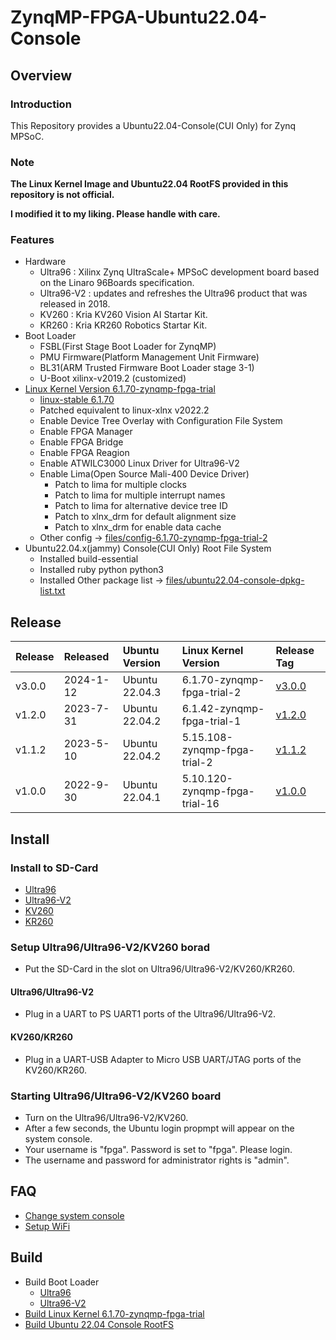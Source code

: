 ZynqMP-FPGA-Ubuntu22.04-Console
====================================================================================

Overview
------------------------------------------------------------------------------------

### Introduction

This Repository provides a Ubuntu22.04-Console(CUI Only) for Zynq MPSoC.

### Note

**The Linux Kernel Image and Ubuntu22.04 RootFS provided in this repository is not official.**

**I modified it to my liking. Please handle with care.**


### Features

* Hardware
  + Ultra96    : Xilinx Zynq UltraScale+ MPSoC development board based on the Linaro 96Boards specification. 
  + Ultra96-V2 : updates and refreshes the Ultra96 product that was released in 2018.
  + KV260      : Kria KV260 Vision AI Startar Kit.
  + KR260      : Kria KR260 Robotics  Startar Kit.
* Boot Loader
  + FSBL(First Stage Boot Loader for ZynqMP)
  + PMU Firmware(Platform Management Unit Firmware)
  + BL31(ARM Trusted Firmware Boot Loader stage 3-1)
  + U-Boot xilinx-v2019.2 (customized)
* [Linux Kernel Version 6.1.70-zynqmp-fpga-trial](https://github.com/ikwzm/ZynqMP-FPGA-Linux-Kernel-6.1/tree/6.1.70-zynqmp-fpga-trial-2)
  + [linux-stable 6.1.70](https://git.kernel.org/pub/scm/linux/kernel/git/stable/linux.git//tag/?h=v6.1.70)
  + Patched equivalent to linux-xlnx v2022.2
  + Enable Device Tree Overlay with Configuration File System
  + Enable FPGA Manager
  + Enable FPGA Bridge
  + Enable FPGA Reagion
  + Enable ATWILC3000 Linux Driver for Ultra96-V2
  + Enable Lima(Open Source Mali-400 Device Driver)
    - Patch to lima for multiple clocks
    - Patch to lima for multiple interrupt names
    - Patch to lima for alternative device tree ID
    - Patch to xlnx_drm for default alignment size
    - Patch to xlnx_drm for enable data cache
  + Other config -> [files/config-6.1.70-zynqmp-fpga-trial-2](files/config-6.1.70-zynqmp-fpga-trial-2)
* Ubuntu22.04.x(jammy) Console(CUI Only) Root File System
  + Installed build-essential
  + Installed ruby python python3
  + Installed Other package list -> [files/ubuntu22.04-console-dpkg-list.txt](files/ubuntu22.04-console-dpkg-list.txt)

Release
------------------------------------------------------------------------------------

| Release  | Released  | Ubuntu Version | Linux Kernel Version           | Release Tag |
|:---------|:----------|:---------------|:-------------------------------|:------------|
| v3.0.0   | 2024-1-12 | Ubuntu 22.04.3 | 6.1.70-zynqmp-fpga-trial-2     | [v3.0.0](https://github.com/ikwzm/ZynqMP-FPGA-Ubuntu22.04-Console/tree/v3.0.0)
| v1.2.0   | 2023-7-31 | Ubuntu 22.04.2 | 6.1.42-zynqmp-fpga-trial-1     | [v1.2.0](https://github.com/ikwzm/ZynqMP-FPGA-Ubuntu22.04-Console/tree/v1.2.0)
| v1.1.2   | 2023-5-10 | Ubuntu 22.04.2 | 5.15.108-zynqmp-fpga-trial-2   | [v1.1.2](https://github.com/ikwzm/ZynqMP-FPGA-Ubuntu22.04-Console/tree/v1.1.2)
| v1.0.0   | 2022-9-30 | Ubuntu 22.04.1 | 5.10.120-zynqmp-fpga-trial-16  | [v1.0.0](https://github.com/ikwzm/ZynqMP-FPGA-Ubuntu22.04-Console/tree/v1.0.0)

Install
------------------------------------------------------------------------------------

### Install to SD-Card

* [Ultra96](doc/install/ultra96-console.md)
* [Ultra96-V2](doc/install/ultra96v2-console.md)
* [KV260](doc/install/kv260-console.md)
* [KR260](doc/install/kr260-console.md)

### Setup Ultra96/Ultra96-V2/KV260 borad

* Put the SD-Card in the slot on Ultra96/Ultra96-V2/KV260/KR260.

#### Ultra96/Ultra96-V2

* Plug in a UART to PS UART1 ports of the Ultra96/Ultra96-V2.

#### KV260/KR260

* Plug in a UART-USB Adapter to Micro USB UART/JTAG ports of the KV260/KR260.

### Starting Ultra96/Ultra96-V2/KV260 board

* Turn on the Ultra96/Ultra96-V2/KV260.
* After a few seconds, the Ubuntu login propmpt will appear on the system console.
* Your username is "fpga". Password is set to "fpga". Please login.
* The username and password for administrator rights is "admin".

FAQ
------------------------------------------------------------------------------------

* [Change system console](doc/faq/change_system_console.md)
* [Setup WiFi](doc/faq/setup_wifi.md)

Build 
------------------------------------------------------------------------------------

* Build Boot Loader
  + [Ultra96](doc/build/boot-ultra96.md)
  + [Ultra96-V2](doc/build/boot-ultra96v2.md)
* [Build Linux Kernel 6.1.70-zynqmp-fpga-trial](doc/build/linux-6.1.70-zynqmp-fpga-trial.md)
* [Build Ubuntu 22.04 Console RootFS](doc/build/ubuntu22.04-console.md)
